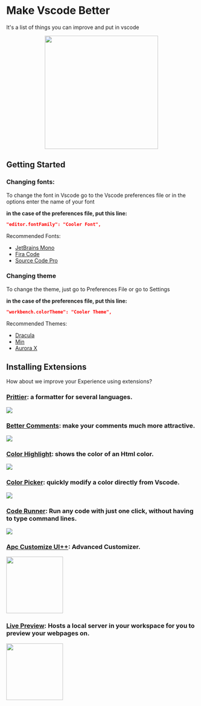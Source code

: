 # Make Vscode Better

It's a list of things you can improve and put in vscode

<p align="center">
    <img src="https://uxwing.com/wp-content/themes/uxwing/download/brands-and-social-media/visual-studio-code-icon.png" width=300 />
</p>

## Getting Started

### **Changing fonts:**

To change the font in Vscode go to the Vscode preferences file or in the options enter the name of your font

**in the case of the preferences file, put this line:**

```json
"editor.fontFamily": "Cooler Font",
```

Recommended Fonts:

- [JetBrains Mono](https://www.jetbrains.com/pt-br/lp/mono/)
- [Fira Code](https://github.com/tonsky/FiraCode)
- [Source Code Pro](https://github.com/adobe-fonts/source-code-pro)

### **Changing theme**

To change the theme, just go to Preferences File or go to Settings

**in the case of the preferences file, put this line:**

```json
"workbench.colorTheme": "Cooler Theme",
```

Recommended Themes:

- [Dracula](https://draculatheme.com/visual-studio-code)
- [Min](https://github.com/miguelsolorio/min-theme)
- [Aurora X](https://github.com/marqu3ss/Aurora-X)

## Installing Extensions

How about we improve your Experience using extensions?

### [Prittier](https://marketplace.visualstudio.com/items?itemName=esbenp.prettier-vscode): a formatter for several languages.

![](https://esbenp.gallerycdn.vsassets.io/extensions/esbenp/prettier-vscode/10.4.0/1711025051911/Microsoft.VisualStudio.Services.Icons.Default)

### [Better Comments](https://marketplace.visualstudio.com/items?itemName=aaron-bond.better-comments): make your comments much more attractive.

![](https://aaron-bond.gallerycdn.vsassets.io/extensions/aaron-bond/better-comments/3.0.2/1659144495902/Microsoft.VisualStudio.Services.Icons.Default)

### [Color Highlight](https://marketplace.visualstudio.com/items?itemName=naumovs.color-highlight): shows the color of an Html color.

![](https://naumovs.gallerycdn.vsassets.io/extensions/naumovs/color-highlight/2.8.0/1710416778913/Microsoft.VisualStudio.Services.Icons.Default)

### [Color Picker](https://marketplace.visualstudio.com/items?itemName=anseki.vscode-color): quickly modify a color directly from Vscode.

![](https://anseki.gallerycdn.vsassets.io/extensions/anseki/vscode-color/0.4.5/1501839487317/Microsoft.VisualStudio.Services.Icons.Default)

### [Code Runner](https://marketplace.visualstudio.com/items?itemName=formulahendry.code-runner): Run any code with just one click, without having to type command lines.

![](https://formulahendry.gallerycdn.vsassets.io/extensions/formulahendry/code-runner/0.12.1/1696752986258/Microsoft.VisualStudio.Services.Icons.Default)

### [Apc Customize UI++](https://marketplace.visualstudio.com/items?itemName=drcika.apc-extension): Advanced Customizer.

<img src="https://drcika.gallerycdn.vsassets.io/extensions/drcika/apc-extension/0.3.9/1709478442827/Microsoft.VisualStudio.Services.Icons.Default" width=150 />

### [Live Preview](https://marketplace.visualstudio.com/items?itemName=ms-vscode.live-server): Hosts a local server in your workspace for you to preview your webpages on.

<img src="https://ms-vscode.gallerycdn.vsassets.io/extensions/ms-vscode/live-server/0.5.2024010901/1704791800897/Microsoft.VisualStudio.Services.Icons.Default" width=150 />
